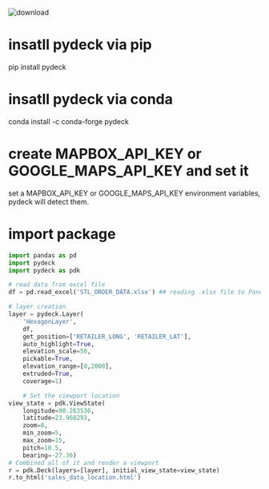 
![download](https://github.com/mdhossain026/pydeck-sales/assets/531875/560dfdd3-1611-48fa-a619-200ab2040118)

# insatll pydeck via pip
pip install pydeck

# insatll pydeck via conda
conda install -c conda-forge pydeck

# create MAPBOX_API_KEY or GOOGLE_MAPS_API_KEY and set it 
set a MAPBOX_API_KEY or GOOGLE_MAPS_API_KEY environment variables, pydeck will detect them.


# import package
```python
import pandas as pd
import pydeck
import pydeck as pdk

# read data from excel file
df = pd.read_excel('STL_ORDER_DATA.xlsx') ## reading .xlsx file to Pandas DataFrame

# layer creation
layer = pydeck.Layer(
    'HexagonLayer',
    df,
    get_position=['RETAILER_LONG', 'RETAILER_LAT'],
    auto_highlight=True,
    elevation_scale=50,
    pickable=True,
    elevation_range=[0,2000],
    extruded=True,
    coverage=1)

    # Set the viewport location
view_state = pdk.ViewState(
    longitude=90.263536,
    latitude=23.960293,
    zoom=8,
    min_zoom=5,
    max_zoom=15,
    pitch=10.5,
    bearing=-27.36)
# Combined all of it and render a viewport
r = pdk.Deck(layers=[layer], initial_view_state=view_state)
r.to_html('sales_data_location.html')



